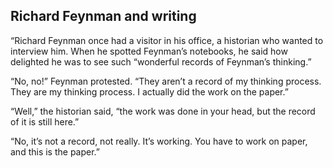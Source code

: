 ## Richard Feynman and writing
“Richard Feynman once had a visitor in his office, a historian who wanted
to interview him. When he spotted Feynman’s notebooks, he said how delighted he was to see such “wonderful records of Feynman’s thinking.” 

“No, no!” Feynman protested. “They aren’t a record of my thinking process. They are my thinking process. I actually did the work on the paper.” 

“Well,” the historian said, “the work was done in your head, but the record of it is still here.” 

“No, it’s not a record, not really. It’s working. You have to work on paper, and this is the paper.”